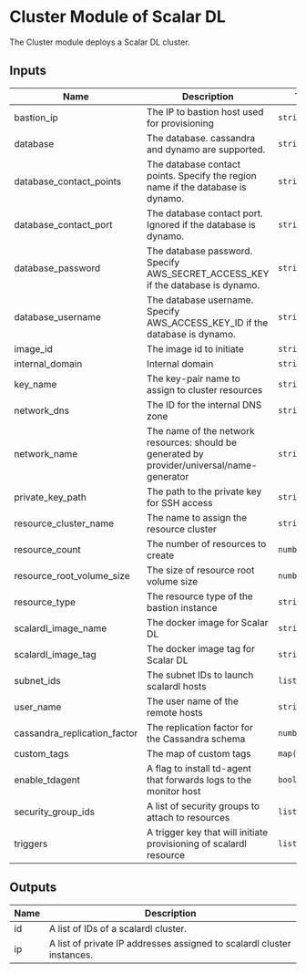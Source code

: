 # Cluster Module of Scalar DL
The Cluster module deploys a Scalar DL cluster.

<!-- BEGINNING OF PRE-COMMIT-TERRAFORM DOCS HOOK -->
## Inputs

| Name | Description | Type | Default | Required |
|------|-------------|------|---------|:--------:|
| bastion_ip | The IP to bastion host used for provisioning | `string` | n/a | yes |
| database | The database. cassandra and dynamo are supported. | `string` | n/a | yes |
| database_contact_points | The database contact points. Specify the region name if the database is dynamo. | `string` | n/a | yes |
| database_contact_port | The database contact port. Ignored if the database is dynamo. | `string` | n/a | yes |
| database_password | The database password. Specify AWS_SECRET_ACCESS_KEY if the database is dynamo. | `string` | n/a | yes |
| database_username | The database username. Specify AWS_ACCESS_KEY_ID if the database is dynamo. | `string` | n/a | yes |
| image_id | The image id to initiate | `string` | n/a | yes |
| internal_domain | Internal domain | `string` | n/a | yes |
| key_name | The key-pair name to assign to cluster resources | `string` | n/a | yes |
| network_dns | The ID for the internal DNS zone | `string` | n/a | yes |
| network_name | The name of the network resources: should be generated by provider/universal/name-generator | `string` | n/a | yes |
| private_key_path | The path to the private key for SSH access | `string` | n/a | yes |
| resource_cluster_name | The name to assign the resource cluster | `string` | n/a | yes |
| resource_count | The number of resources to create | `number` | n/a | yes |
| resource_root_volume_size | The size of resource root volume size | `number` | n/a | yes |
| resource_type | The resource type of the bastion instance | `string` | n/a | yes |
| scalardl_image_name | The docker image for Scalar DL | `string` | n/a | yes |
| scalardl_image_tag | The docker image tag for Scalar DL | `string` | n/a | yes |
| subnet_ids | The subnet IDs to launch scalardl hosts | `list(string)` | n/a | yes |
| user_name | The user name of the remote hosts | `string` | n/a | yes |
| cassandra_replication_factor | The replication factor for the Cassandra schema | `number` | `3` | no |
| custom_tags | The map of custom tags | `map(string)` | `{}` | no |
| enable_tdagent | A flag to install td-agent that forwards logs to the monitor host | `bool` | `true` | no |
| security_group_ids | A list of security groups to attach to resources | `list(string)` | `[]` | no |
| triggers | A trigger key that will initiate provisioning of scalardl resource | `list(string)` | `[]` | no |

## Outputs

| Name | Description |
|------|-------------|
| id | A list of IDs of a scalardl cluster. |
| ip | A list of private IP addresses assigned to scalardl cluster instances. |

<!-- END OF PRE-COMMIT-TERRAFORM DOCS HOOK -->
